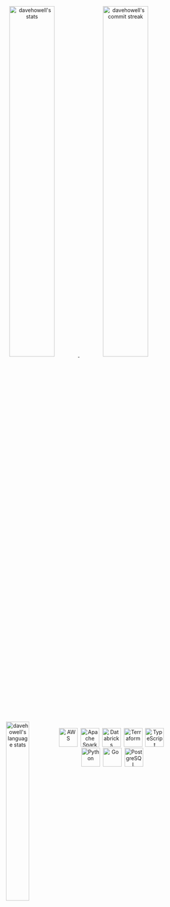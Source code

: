 
<div align="center" style="text-align:center">
    <a href="#" onclick="return false;">
        <img width="49%" src="https://github-readme-stats.vercel.app/api/?username=davehowell&show_icons=true&theme=vue&bg_color=0000&count_private=true&hide_border=true"
            alt="davehowell's stats">
    </a>
    <a href="#" onclick="return false;">
        <img width="49%" src="https://github-readme-streak-stats.herokuapp.com/?user=davehowell&theme=vue&background=0000&hide_border=true"
            alt="davehowell's commit streak">
    </a>
    <a href="#" onclick="return false;">
        <img width="35%" align ="left" src="https://github-readme-stats.vercel.app/api/top-langs/?username=davehowell&layout=compact&bg_color=0000&theme=vue&show_icons=true&locale=en&hide_border=true"
            alt="davehowell's language stats">
    </a>
    <br></br>
    <div>
    <a href="https://aws.amazon.com/"><img height="50" src="https://user-images.githubusercontent.com/25181517/183896132-54262f2e-6d98-41e3-8888-e40ab5a17326.png" alt="AWS" title="AWS" /></a>&nbsp
    <a href="https://spark.apache.org/"><img height="50" src="https://user-images.githubusercontent.com/25181517/184357834-eba1eee1-6074-4b9c-8ed3-5373868096cc.png" alt="Apache Spark" title="Apache Spark" /></a>&nbsp
    <a href="https://www.databricks.com/"><img height="50" src="https://user-images.githubusercontent.com/25181517/197845567-86a09ca9-d96f-42c4-9ab1-8bce95ab000d.png" alt="Databricks" title="Databricks" /></a>&nbsp
    <a href="https://www.terraform.io/"><img height="50" src="https://user-images.githubusercontent.com/25181517/183345121-36788a6e-5462-424a-be67-af1ebeda79a2.png" alt="Terraform" title="Terraform" /></a>&nbsp
    <a href="https://www.typescriptlang.org/"><img height="50" src="https://user-images.githubusercontent.com/25181517/183890598-19a0ac2d-e88a-4005-a8df-1ee36782fde1.png" alt="TypeScript" title="TypeScript" /></a>&nbsp
    <a href="https://www.python.org/"><img height="50" src="https://user-images.githubusercontent.com/25181517/183423507-c056a6f9-1ba8-4312-a350-19bcbc5a8697.png" alt="Python" title="Python" /></a>&nbsp
    <a href="https://go.dev/"><img height="50" src="https://user-images.githubusercontent.com/25181517/192149581-88194d20-1a37-4be8-8801-5dc0017ffbbe.png" alt="Go" title="Go" /></a>&nbsp
    <a href="https://www.postgresql.org/"><img height="50" src="https://user-images.githubusercontent.com/25181517/117208740-bfb78400-adf5-11eb-97bb-09072b6bedfc.png" alt="PostgreSQL" title="PostgreSQL" /></a>
</div>
